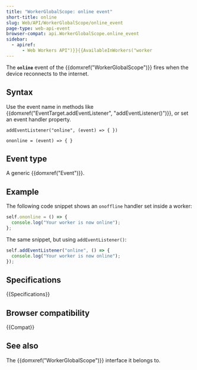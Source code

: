 ```yaml
---
title: "WorkerGlobalScope: online event"
short-title: online
slug: Web/API/WorkerGlobalScope/online_event
page-type: web-api-event
browser-compat: api.WorkerGlobalScope.online_event
sidebar:
  - apiref:
      - Web Workers API")}}{{AvailableInWorkers("worker
---
```


The **`online`** event of the {{domxref("WorkerGlobalScope")}} fires when the device reconnects to the internet.

## Syntax

Use the event name in methods like {{domxref("EventTarget.addEventListener", "addEventListener()")}}, or set an event handler property.

```js-nolint
addEventListener("online", (event) => { })

ononline = (event) => { }
```

## Event type

A generic {{domxref("Event")}}.

## Example

The following code snippet shows an `onoffline` handler set inside a worker:

```js
self.ononline = () => {
  console.log("Your worker is now online");
};
```

The same snippet, but using `addEventListener()`:

```js
self.addEventListener("online", () => {
  console.log("Your worker is now online");
});
```

## Specifications

{{Specifications}}

## Browser compatibility

{{Compat}}

## See also

The {{domxref("WorkerGlobalScope")}} interface it belongs to.
